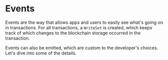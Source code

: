 # Events

Events are the way that allows apps and users to easily see what's going on in transactions.  For all transactions, a `WriteSet` is created, which keeps track of which changes to the blockchain storage occurred in the transaction.

Events can also be emitted, which are custom to the developer's choices.  Let's dive into some of the details.
